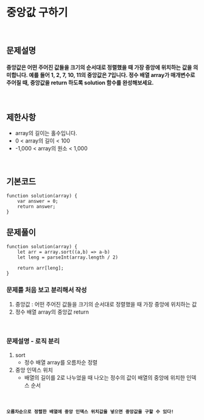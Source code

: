 # 중앙값 구하기

<br>

## 문제설명
#### 중앙값은 어떤 주어진 값들을 크기의 순서대로 정렬했을 때 가장 중앙에 위치하는 값을 의미합니다. 예를 들어 1, 2, 7, 10, 11의 중앙값은 7입니다. 정수 배열 array가 매개변수로 주어질 때, 중앙값을 return 하도록 solution 함수를 완성해보세요.



<br>

## 제한사항
* array의 길이는 홀수입니다.
* 0 < array의 길이 < 100
* -1,000 < array의 원소 < 1,000


<br>

## 기본코드
```
function solution(array) {
    var answer = 0;
    return answer;
}
```


## 문제풀이
```
function solution(array) {
    let arr = array.sort((a,b) => a-b)
    let leng = parseInt(array.length / 2)
    
    return arr[leng];
}
```
### 문제를 처음 보고 분리해서 작성
1. 중앙값 : 어떤 주어진 값들을 크기의 순서대로 정렬했을 때 가장 중앙에 위치하는 값
2. 정수 배열 array의 중앙값 return 

<br>

### 문제설명 - 로직 분리
1. sort
   - 정수 배열 array를 오름차순 정렬
2. 중앙 인덱스 위치
   - 배열의 길이를 2로 나누었을 때 나오는 정수의 값이 배열의 중앙에 위치한 인덱스 순서   


<br>

#### `오름차순으로 정렬한 배열에 중앙 인덱스 위치값을 넣으면 중앙값을 구할 수 있다!`

